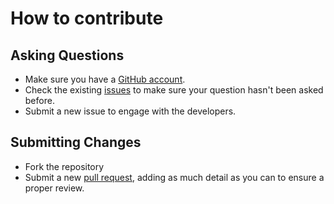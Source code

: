 # How to contribute

## Asking Questions
* Make sure you have a [GitHub account](https://github.com).
* Check the existing [issues](https://github.com/robertcoltheart/Deploy/issues) to make sure your question hasn't been asked before.
* Submit a new issue to engage with the developers.

## Submitting Changes
* Fork the repository
* Submit a new [pull request](https://github.com/robertcoltheart/Deploy/pulls), adding as much detail as you can to ensure a proper review.
